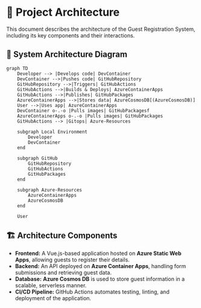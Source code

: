 # 📌 Project Architecture

This document describes the architecture of the Guest Registration System, including its key components and their interactions.

## 🔹 System Architecture Diagram

```mermaid
graph TD
    Developer --> |Develops code| DevContainer
    DevContainer -->|Pushes code| GitHubRepository
    GitHubRepository -->|Triggers| GitHubActions
    GitHubActions -->|Builds & Deploys| AzureContainerApps
    GitHubActions -->|Publishes| GitHubPackages
    AzureContainerApps -->|Stores data| AzureCosmosDB[(AzureCosmosDB)]
    User -->|Uses app| AzureContainerApps
    DevContainer o-.-o |Pulls images| GitHubPackagesf
    AzureContainerApps o-.-o |Pulls images| GitHubPackages
    GitHubActions --> |Gitops| Azure-Resources

    subgraph Local Environment
        Developer
        DevContainer
    end

    subgraph GitHub
        GitHubRepository
        GitHubActions
        GitHubPackages
    end

    subgraph Azure-Resources
        AzureContainerApps
        AzureCosmosDB
    end

    User
```

## 🏗️ Architecture Components

- **Frontend:** A Vue.js-based application hosted on **Azure Static Web Apps**, allowing guests to register their details.
- **Backend:** An API deployed on **Azure Container Apps**, handling form submissions and retrieving guest data.
- **Database:** **Azure Cosmos DB** is used to store guest information in a scalable, serverless manner.
- **CI/CD Pipeline:** GitHub Actions automates testing, linting, and deployment of the application.